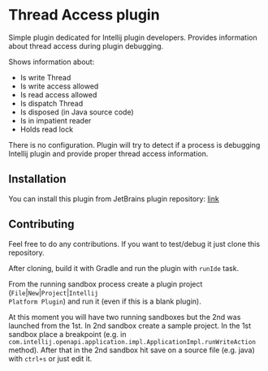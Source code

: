 # Thread Access plugin

Simple plugin dedicated for Intellij plugin developers. Provides information about thread access during plugin debugging.

Shows information about:
<ul>
    <li>Is write Thread</li>
    <li>Is write access allowed</li>
    <li>Is read access allowed</li>
    <li>Is dispatch Thread</li>
    <li>Is disposed (in Java source code)</li>
    <li>Is in impatient reader</li>
    <li>Holds read lock</li>
</ul>

There is no configuration. Plugin will try to detect if a process is 
debugging Intellij plugin and provide proper thread access information.

## Installation

You can install this plugin from JetBrains plugin repository: [link](https://plugins.jetbrains.com/plugin/16815-thread-access-info)

## Contributing

Feel free to do any contributions. If you want to test/debug it just clone this repository.

After cloning, build it with Gradle and run the plugin with <code>runIde</code> task.

From the running sandbox process create a plugin project (<code>File</code>|<code>New</code>|<code>Project</code>|<code>Intellij Platform Plugin</code>) and run it (even if this is a blank plugin).

At this moment you will have two running sandboxes but the 2nd was launched from the 1st. In 2nd sandbox create a sample project.
In the 1st sandbox place a breakpoint (e.g. in <code>com.intellij.openapi.application.impl.ApplicationImpl.runWriteAction</code> method). 
After that in the 2nd sandbox hit save on a source file (e.g. java) with <code>ctrl+s</code> or just edit it. 

